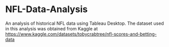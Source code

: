 # NFL-Data-Analysis
An analysis of historical NFL data using Tableau Desktop.
The dataset used in this analysis was obtained from Kaggle at https://www.kaggle.com/datasets/tobycrabtree/nfl-scores-and-betting-data
